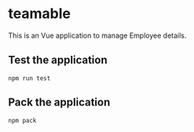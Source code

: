 # teamable
This is an Vue application to manage Employee details.

## Test the application

    npm run test

## Pack the application

    npm pack